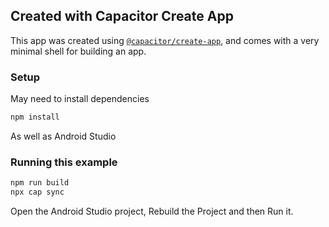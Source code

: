 ## Created with Capacitor Create App

This app was created using [`@capacitor/create-app`](https://github.com/ionic-team/create-capacitor-app),
and comes with a very minimal shell for building an app.

### Setup
May need to install dependencies

```bash
npm install
```
As well as Android Studio

### Running this example
```bash
npm run build
npx cap sync
```
Open the Android Studio project, Rebuild the Project and then Run it.



